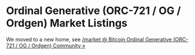 #   Ordinal Generative (ORC-721 / OG / Ordgen) Market Listings


We moved to a new home, see [/market @ Bitcoin Ordinal Generative (ORC-721 / OG / Ordgen) Community »](https://github.com/inscribes/market)


